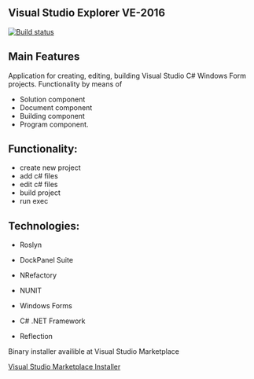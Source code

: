 ## Visual Studio Explorer VE-2016

[![Build status](https://ci.appveyor.com/api/projects/status/4fh2aspsborjal0s?svg=true)](https://ci.appveyor.com/project/VE-2016/ve-2016)

## Main Features

Application for creating, editing, building Visual Studio C# Windows Form projects. Functionality by means of
- Solution component
- Document component
- Building component
- Program component.

## Functionality:
- create new project
- add c# files
- edit c# files
- build project
- run exec

## Technologies:
- Roslyn
- DockPanel Suite
- NRefactory
- NUNIT

- Windows Forms
- C# .NET Framework
- Reflection

Binary installer availible at Visual Studio Marketplace

[Visual Studio Marketplace Installer](https://marketplace.visualstudio.com/items?itemName=gkjyi.VisualStudioExplorer)
